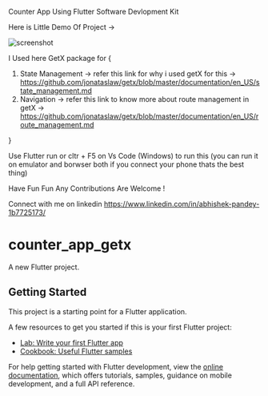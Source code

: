 Counter App Using Flutter Software Devlopment Kit






Here is Little Demo Of Project ->





![screenshot](https://user-images.githubusercontent.com/88980729/187685962-bb6413cc-b4ed-4c37-a6b0-a3710b3b7b94.gif)





I Used here GetX package for {

1. State Management -> refer this link for why i used getX for this -> https://github.com/jonataslaw/getx/blob/master/documentation/en_US/state_management.md 
2. Navigation -> refer this link to know more about route management in getX -> https://github.com/jonataslaw/getx/blob/master/documentation/en_US/route_management.md

}






Use Flutter run or cltr + F5 on Vs Code (Windows) to run this (you can run it on emulator and borwser both if you connect your phone thats the best thing)





Have Fun Fun Any Contributions Are Welcome !





Connect with me on linkedin 
https://www.linkedin.com/in/abhishek-pandey-1b7725173/



# counter_app_getx

A new Flutter project.

## Getting Started

This project is a starting point for a Flutter application.

A few resources to get you started if this is your first Flutter project:

- [Lab: Write your first Flutter app](https://docs.flutter.dev/get-started/codelab)
- [Cookbook: Useful Flutter samples](https://docs.flutter.dev/cookbook)

For help getting started with Flutter development, view the
[online documentation](https://docs.flutter.dev/), which offers tutorials,
samples, guidance on mobile development, and a full API reference.
